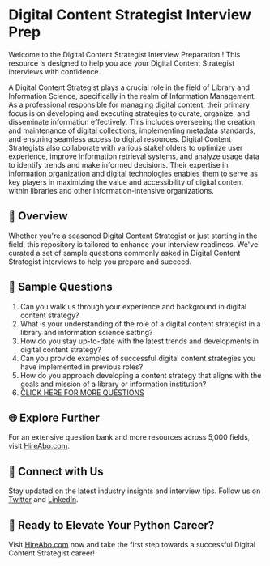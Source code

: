 # Digital Content Strategist Interview Prep

Welcome to the Digital Content Strategist Interview Preparation ! This resource is designed to help you ace your Digital Content Strategist interviews with confidence.

A Digital Content Strategist plays a crucial role in the field of Library and Information Science, specifically in the realm of Information Management. As a professional responsible for managing digital content, their primary focus is on developing and executing strategies to curate, organize, and disseminate information effectively. This includes overseeing the creation and maintenance of digital collections, implementing metadata standards, and ensuring seamless access to digital resources. Digital Content Strategists also collaborate with various stakeholders to optimize user experience, improve information retrieval systems, and analyze usage data to identify trends and make informed decisions. Their expertise in information organization and digital technologies enables them to serve as key players in maximizing the value and accessibility of digital content within libraries and other information-intensive organizations.

## 🚀 Overview

Whether you're a seasoned Digital Content Strategist or just starting in the field, this repository is tailored to enhance your interview readiness. We've curated a set of sample questions commonly asked in Digital Content Strategist interviews to help you prepare and succeed.

## 📝 Sample Questions

1. Can you walk us through your experience and background in digital content strategy?
2. What is your understanding of the role of a digital content strategist in a library and information science setting?
3. How do you stay up-to-date with the latest trends and developments in digital content strategy?
4. Can you provide examples of successful digital content strategies you have implemented in previous roles?
5. How do you approach developing a content strategy that aligns with the goals and mission of a library or information institution?
6. [CLICK HERE FOR MORE QUESTIONS](https://hireabo.com/job/18_1_36/Digital%20Content%20Strategist)

## 🌐 Explore Further

For an extensive question bank and more resources across 5,000 fields, visit [HireAbo.com](https://www.hireabo.com).

## 📱 Connect with Us

Stay updated on the latest industry insights and interview tips. Follow us on [Twitter](https://twitter.com/hireabo) and [LinkedIn](https://www.linkedin.com/in/hire-abo-3609972a8/).

## 🚀 Ready to Elevate Your Python Career?

Visit [HireAbo.com](https://www.hireabo.com) now and take the first step towards a successful Digital Content Strategist career!